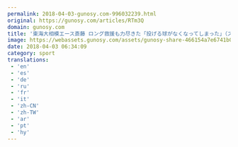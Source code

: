 ```yaml
---
permalink: 2018-04-03-gunosy.com-996032239.html
original: https://gunosy.com/articles/RTm3Q
domain: gunosy.com
title: '東海大相模エース斎藤 ロング救援も力尽きた「投げる球がなくなってしまった」（スポニチアネックス） - グノシー'
image: https://webassets.gunosy.com/assets/gunosy-share-466154a7e6741b0dbc8895ceff97e34818892a0e7dbc05d641d2606f8820dd35.jpg
date: 2018-04-03 06:34:09
category: sport
translations: 
 - 'en'
 - 'es'
 - 'de'
 - 'ru'
 - 'fr'
 - 'it'
 - 'zh-CN'
 - 'zh-TW'
 - 'ar'
 - 'pt'
 - 'hy'
---
```


